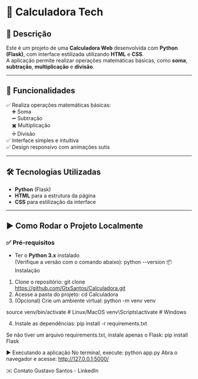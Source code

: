 # 🧮 Calculadora Tech

## 📄 Descrição
Este é um projeto de uma **Calculadora Web** desenvolvida com **Python (Flask)**, com interface estilizada utilizando **HTML** e **CSS**.  
A aplicação permite realizar operações matemáticas básicas, como **soma**, **subtração**, **multiplicação** e **divisão**.

---

## 🚀 Funcionalidades
✅ Realiza operações matemáticas básicas:  
&nbsp;&nbsp;&nbsp;&nbsp;➕ Soma  
&nbsp;&nbsp;&nbsp;&nbsp;➖ Subtração  
&nbsp;&nbsp;&nbsp;&nbsp;✖️ Multiplicação  
&nbsp;&nbsp;&nbsp;&nbsp;➗ Divisão  
✅ Interface simples e intuitiva  
✅ Design responsivo com animações sutis

---

## 🛠️ Tecnologias Utilizadas
- **Python** (Flask)
- **HTML** para a estrutura da página
- **CSS** para estilização da interface

---

## ▶️ Como Rodar o Projeto Localmente

### ✅ Pré-requisitos
- Ter o **Python 3.x** instalado  
(Verifique a versão com o comando abaixo):
python --version
📦 Instalação
1. Clone o repositório:
git clone https://github.com/GtxSantos/Calculadora.git
2. Acesse a pasta do projeto:
cd Calculadora
3. (Opcional) Crie um ambiente virtual:
python -m venv venv

source venv/bin/activate # Linux/MacOS
venv\Scripts\activate  # Windows

4. Instale as dependências:
pip install -r requirements.txt

Se não tiver um arquivo requirements.txt, 
instale apenas o Flask:
pip install Flask

▶️ Executando a aplicação
No terminal, execute:
python app.py
Abra o navegador e acesse:
http://127.0.0.1:5000/

✉️ Contato
Gustavo Santos - LinkedIn
